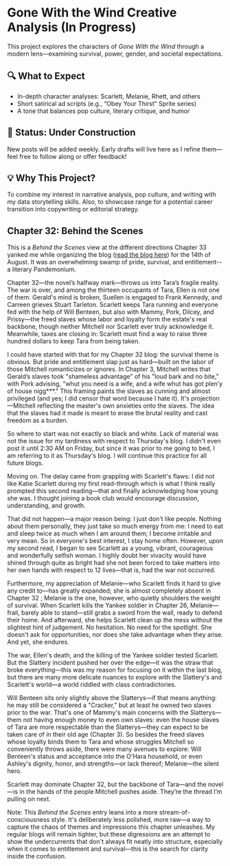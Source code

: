# Gone With the Wind Creative Analysis (In Progress)

This project explores the characters of *Gone With the Wind* through a modern lens—examining survival, power, gender, and societal expectations.

## 🔍 What to Expect

- In-depth character analyses: Scarlett, Melanie, Rhett, and others
- Short satirical ad scripts (e.g., “Obey Your Thirst” Sprite series)
- A tone that balances pop culture, literary critique, and humor

## 🚧 Status: Under Construction

New posts will be added weekly. Early drafts will live here as I refine them—feel free to follow along or offer feedback!

## 💡 Why This Project?

To combine my interest in narrative analysis, pop culture, and writing with my data storytelling skills. Also, to showcase range for a potential career transition into copywriting or editorial strategy.

## Chapter 32: Behind the Scenes
This is a *Behind the Scenes* view at the different directions Chapter 33 yanked me while organizing the blog ([read the blog here](https://mendoza-cm.github.io/GWTW/myBlog.html)) for the 14th of August.
It was an overwhelming swamp of pride, survival, and entitlement--a literary Pandemonium. 

Chapter 32—the novel’s halfway mark—throws us into Tara’s fragile reality. The war is over, and among the thirteen occupants of Tara, Ellen is not one of them. Gerald's mind is broken, Suellen is engaged to Frank Kennedy, and Carreen grieves Stuart Tarleton. Scarlett keeps Tara running and everyone fed with the help of Will Benteen, but also with Mammy, Pork, Dilcey, and Prissy—the freed slaves whose labor and loyalty form the estate's real backbone, though neither Mitchell nor Scarlett ever truly acknowledge it. Meanwhile, taxes are closing in: Scarlett must find a way to raise three hundred dollars to keep Tara from being taken.

I could have started with that for my Chapter 32 blog: the survival theme is obvious. But pride and entitlement slap just as hard—built on the labor of those Mitchell romanticizes or ignores. In Chapter 3, Mitchell writes that Gerald’s slaves took "shameless advantage" of his "loud bark and no bite," with Pork advising, "whut you need is a wife, and a wife whut has got plen’y of house nigg***." This framing paints the slaves as cunning and almost privileged (and yes; I did censor that word because I hate it). It's projection—Mitchell reflecting the master's own anxieties onto the slaves. The idea that the slaves had it made is meant to erase the brutal reality and cast freedom as a burden.

So where to start was not exactly so black and white. Lack of material was not the issue for my tardiness with respect to Thursday's blog. I didn't even post it until 2:30 AM on Friday, but since it was prior to me going to bed, I am referring to it as Thursday's blog. I will continue this practice for all future blogs.

Moving on. The delay came from grappling with Scarlett's flaws: I did not like Katie Scarlett during my first read-through which is what I think really prompted this second reading—that and finally acknowledging how young she was. I thought joining a book club would encourage discussion, understanding, and growth.

That did not happen—a major reason being: I just don't like people. Nothing about them personally, they just take so much energy from me: I need to eat and sleep twice as much when I am around them; I become irritable and very mean. So in everyone's best interest, I stay home often. However, upon my second read, I began to see Scarlett as a young, vibrant, courageous and wonderfully selfish woman. I highly doubt her vivacity would have shined through quite as bright had she not been forced to take matters into her own hands with respect to 12 lives—that is, had the war not occurred.

Furthermore, my appreciation of Melanie—who Scarlett finds it hard to give any credit to—has greatly expanded; she is almost completely absent in Chapter 32 ; Melanie is the one, however, who quietly shoulders the weight of survival. When Scarlett kills the Yankee soldier in Chapter 26, Melanie—frail, barely able to stand—still grabs a sword from the wall, ready to defend their home. And afterward, she helps Scarlett clean up the mess without the slightest hint of judgement. No hesitation. No need for the spotlight. She doesn't ask for opportunities, nor does she take advantage when they arise. And yet, she endures.

The war, Ellen's death, and the killing of the Yankee soldier tested Scarlett. But the Slattery incident pushed her over the edge—it was the straw that broke everything—this was my reason for focusing on it within the last blog, but there are many more delicate nuances to explore with the Slattery's and Scarlett's world—a world riddled with class contradictories.

Will Benteen sits only slightly above the Slatterys—if that means anything: he may still be considered a "Cracker," but at least he owned two slaves prior to the war. That's one of Mammy's main concerns with the Slatterys—them not having enough money to even own slaves: even the house slaves of Tara are more respectable than the Slatterys—they can expect to be taken care of in their old age (Chapter 3).
So besides the freed slaves whose loyalty binds them to Tara and whose struggles Mitchell so conveniently throws aside, there were many avenues to explore: Will Benteen's status and acceptance into the O'Hara household, or even Ashley's dignity, honor, and strengths—or lack thereof; Melanie—the silent hero.

Scarlett may dominate Chapter 32, but the backbone of Tara—and the novel—is in the hands of the people Mitchell pushes aside. They’re the thread I’m pulling on next.

Note: This *Behind the Scenes* entry leans into a more stream-of-consciousness style. It's deliberately less polished, more raw—a way to capture the chaos of themes and impressions this chapter unleashes. My regular blogs will remain tighter, but these digressions are an attempt to show the undercurrents that don't always fit neatly into structure, especially when it comes to entitlement and survival—this is the search for clarity inside the confusion.




